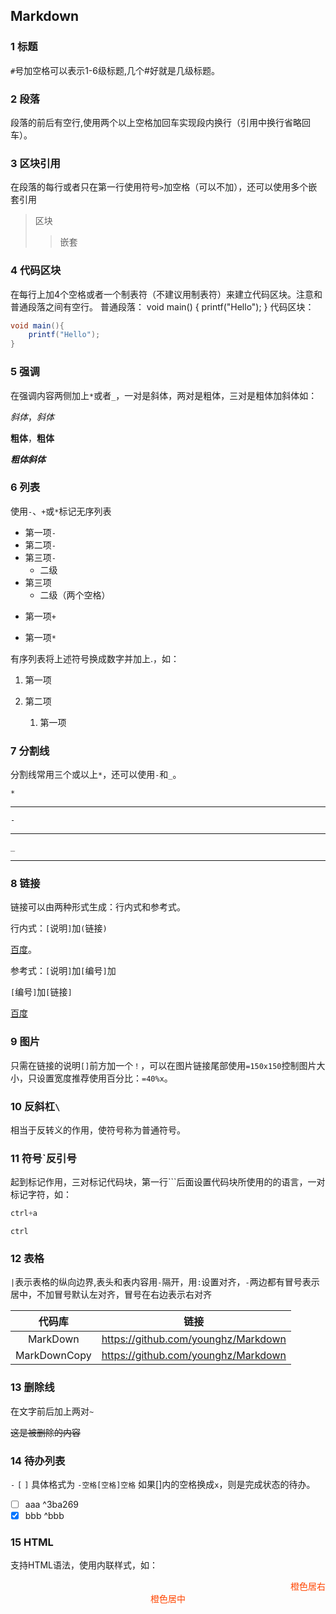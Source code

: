 ## Markdown

### 1 标题

`#`号加空格可以表示1-6级标题,几个#好就是几级标题。

### 2 段落

段落的前后有空行,使用两个以上空格加回车实现段内换行（引用中换行省略回车）。

### 3 区块引用

在段落的每行或者只在第一行使用符号`>`加空格（可以不加），还可以使用多个嵌套引用

> 区块
>
> > 嵌套
### 4 代码区块
在每行上加4个空格或者一个制表符（不建议用制表符）来建立代码区块。注意和普通段落之间有空行。
普通段落：
void main()
{
printf("Hello");
}
代码区块：

```java
void main(){
    printf("Hello");
}
```

### 5 强调

在强调内容两侧加上`*`或者`_`，一对是斜体，两对是粗体，三对是粗体加斜体如：

*斜体*，_斜体_

**粗体**，__粗体__

***粗体斜体***

### 6 列表

使用`-`、`+`或`*`标记无序列表

- 第一项`-`
- 第二项`-`
- 第三项`-`
  - 二级
- 第三项
  - 二级（两个空格）

+ 第一项`+`

* 第一项`*`

有序列表将上述符号换成数字并加上.，如：

1. 第一项

2. 第二项

   1. 第一项

### 7 分割线

分割线常用三个或以上`*`，还可以使用`-`和`_`。

`*`

***

`-`

---

`_`

___

### 8 链接

链接可以由两种形式生成：行内式和参考式。

行内式：`[`说明`]`加`(`链接`)`

[百度](https://www.baidu.com/)。

参考式：`[`说明`]`加`[`编号`]`加

​				`[`编号`]`加`[`链接`]`

[百度][1]

[1]:https://www.baidu.com/

### 9 图片

只需在链接的说明`[]`前方加一个`！`，可以在图片链接尾部使用`=150x150`控制图片大小，只设置宽度推荐使用百分比：`=40%x`。

### 10 反斜杠`\`

相当于反转义的作用，使符号称为普通符号。

### 11 符号`反引号

起到标记作用，三对标记代码块，第一行```后面设置代码块所使用的的语言，一对标记字符，如：

```java
ctrl+a
```

`ctrl`

### 12 表格

`|`表示表格的纵向边界,表头和表内容用`-`隔开，用`:`设置对齐，`-`两边都有冒号表示居中，不加冒号默认左对齐，冒号在右边表示右对齐

| 代码库       | 链接                |
| :-----------: | :---------------------: |
| MarkDown     | https://github.com/younghz/Markdown |
| MarkDownCopy | https://github.com/younghz/Markdown |

### 13 删除线

在文字前后加上两对`~`

~~这是被删除的内容~~

### 14 待办列表
`-` `[` `]` 具体格式为 `-空格[空格]空格` 如果[]内的空格换成`x`，则是完成状态的待办。
- [ ] aaa ^3ba269
- [x] bbb ^bbb

### 15 HTML

支持HTML语法，使用内联样式，如：

<span style="display:block;text-align:right;color:orangered;">橙色居右</span>
<span style="display:block;text-align:center;color:orangered;">橙色居中</span>



